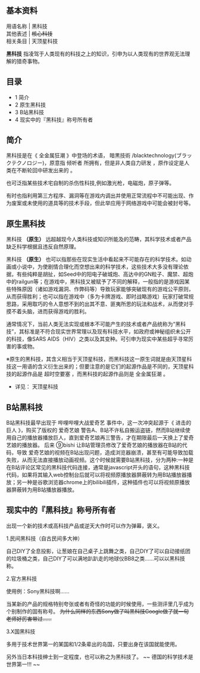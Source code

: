 **基本资料**  
---  
用语名称  |  黑科技   
其他表述  |  ~~核心科技~~  
相关条目  |  天顶星科技   
  
**黑科技** 指凌驾于人类现有的科技之上的知识，引申为以人类现有的世界观无法理解的猎奇事物。

##  目录

  * 1  简介 
  * 2  原生黑科技 
  * 3  B站黑科技 
  * 4  现实中的『黑科技』称号所有者 

##  简介

黑科技是在《  全金属狂潮  》中登场的术语，  暗黒技術  /blacktechnology(ブラックテクノロジー)，原意指  倾听者
所拥有，但是非人类自力研发  ，原作设定是人类在不断轮回中研发出来的  。

也可泛指某些技术宅自制的杀伤性科技,例如激光枪，电磁炮，原子弹等。

有时也指利用第三方程序、漏洞等在游戏内调出并使用正常流程中不可能出现、作为废案或未使用的道具等的技术手段，但此举应用于网络游戏中可能会被封号等。

##  原生黑科技

黑科技  **（原生）** 远超越现今人类科技或知识所能及的范畴，其科学技术或者产品缺乏科学根据且违反自然原理。

黑科技  **（原生）**
也可以指那些在现实生活中看起来不可能存在的科学技术。如动画或小说中，为使剧情合理化而空想出来的科学技术，这些技术大多没有理论依据，有些纯粹是胡扯，如Seed中的阳电子破城炮、高达中的GN粒子、魔禁、超炮中的railgun等；在游戏中，黑科技又被赋予了不同的解释，一般指的是游戏因某些特殊原因（诸如游戏漏洞、作弊码等）导致玩家能够突破现有的游戏公平原则，从而获得胜利；也可以指在游戏中（多为卡牌游戏、即时战略游戏）玩家打破常规思路，采用取巧的令人意想不到的出其不意、匪夷所思的玩法和战术，从而使对手摸不着头脑，进而获得游戏的胜利。

通常情况下，当前人类无法实现或根本不可能产生的技术或者产品统称为“黑科技”，其标准是不符合现实世界常理以及现有科技水平，如政府或神秘组织未公开的科技，像SARS
AIDS（HIV）之类以及其变种。可引申为现实中某些超乎寻常厉害的事或物。

※原生的黑科技，其含义相当于天顶星科技，而黑科技这一原生词就是由天顶星科技这一用语的含义衍生出来的；但要注意的是它们的起源作品是不同的，天顶星科技的起源作品是
超时空要塞  ，而黑科技的起源作品则是  全金属狂潮  。

  * 详见：  天顶星科技 

##  B站黑科技

B站黑科技最早出现于  哔哩哔哩大战爱奇艺  事件中，这一次冲突起源于《  进击的巨人  》，购买了版权的  爱奇艺娘
警告A、B站不许私自搬运盗链，然而B站继续使用自己的播放器播放巨人，直到爱奇艺娘再三警告，才在期限最后一天换上了爱奇艺娘的播放器。  后来  ⑨bishi
让B站管理员修改了爱奇艺娘的播放器在B站的代码，导致
爱奇艺娘的视频在B站出现问题，造成浏览器崩溃，甚至有可能导致加载失败，从而无法直接播放动画视频。这个时候就需要B站黑科技，分为两种:一种是在B站评论区常见的黑科技代码连接，通常是javascript开头的语句，这种黑科技代码，如果将其输入web控制台后就可以将视频原播放器屏蔽转为用B站播放器播放；另一种是谷歌浏览器chrome上的bilibili插件，这种插件也可以将视频原播放器屏蔽转为用B站播放器播放。

  

##  现实中的『黑科技』称号所有者

出现一个新的技术或高科技产品或逆天大作时可以作为弹幕，褒义。

1.民间黑科技（自古民间多大神）

自己DIY了全息投影，让葱娘在自己桌子上跳舞之类，自己DIY了可以自动接纸团的垃圾桶之类，自己DIY了可以满地趴趴走的地球仪BB8之类……可以以黑科技称。

2.官方黑科技

使用例：Sony黑科技啊……

当某新的产品的规格特别夸张或者有奇怪的功能的时候使用，一些测评里几乎成为个别制作的固有称号。
~~为什么同样的东西Sony做了叫黑科技Google做了就一句老师好厉害带过……~~

3.X国黑科技

多用于技术世界第一的某国和1/2条辈出的岛国，只要出身在该国就能使用。

另外当日本科技绅士到一定程度，也可以称之为黑科技了。 ~~ 德国的科学技术是世界第一!!!  ~~

